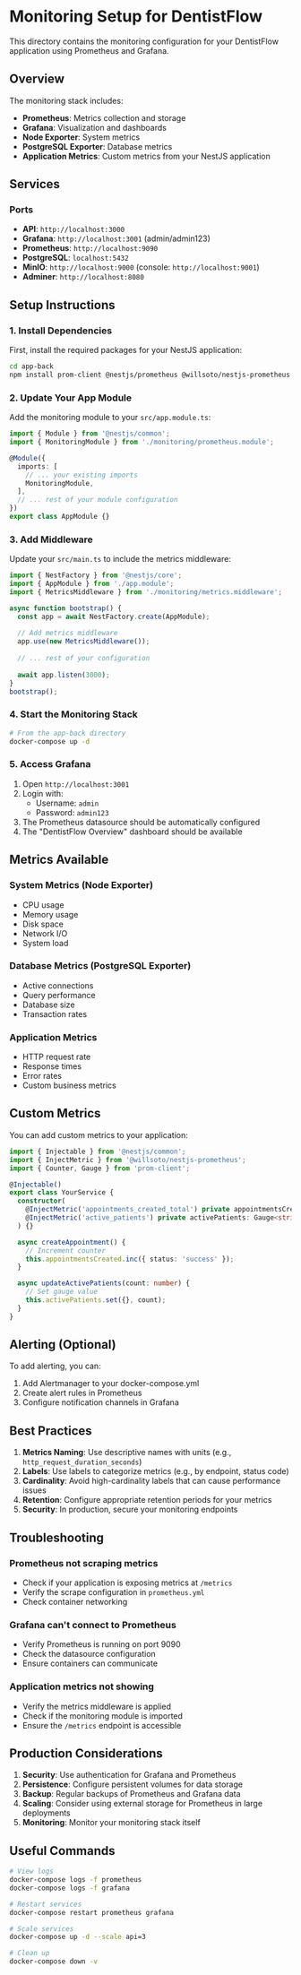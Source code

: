 # Monitoring Setup for DentistFlow

This directory contains the monitoring configuration for your DentistFlow application using Prometheus and Grafana.

## Overview

The monitoring stack includes:
- **Prometheus**: Metrics collection and storage
- **Grafana**: Visualization and dashboards
- **Node Exporter**: System metrics
- **PostgreSQL Exporter**: Database metrics
- **Application Metrics**: Custom metrics from your NestJS application

## Services

### Ports
- **API**: `http://localhost:3000`
- **Grafana**: `http://localhost:3001` (admin/admin123)
- **Prometheus**: `http://localhost:9090`
- **PostgreSQL**: `localhost:5432`
- **MinIO**: `http://localhost:9000` (console: `http://localhost:9001`)
- **Adminer**: `http://localhost:8080`

## Setup Instructions

### 1. Install Dependencies

First, install the required packages for your NestJS application:

```bash
cd app-back
npm install prom-client @nestjs/prometheus @willsoto/nestjs-prometheus
```

### 2. Update Your App Module

Add the monitoring module to your `src/app.module.ts`:

```typescript
import { Module } from '@nestjs/common';
import { MonitoringModule } from './monitoring/prometheus.module';

@Module({
  imports: [
    // ... your existing imports
    MonitoringModule,
  ],
  // ... rest of your module configuration
})
export class AppModule {}
```

### 3. Add Middleware

Update your `src/main.ts` to include the metrics middleware:

```typescript
import { NestFactory } from '@nestjs/core';
import { AppModule } from './app.module';
import { MetricsMiddleware } from './monitoring/metrics.middleware';

async function bootstrap() {
  const app = await NestFactory.create(AppModule);
  
  // Add metrics middleware
  app.use(new MetricsMiddleware());
  
  // ... rest of your configuration
  
  await app.listen(3000);
}
bootstrap();
```

### 4. Start the Monitoring Stack

```bash
# From the app-back directory
docker-compose up -d
```

### 5. Access Grafana

1. Open `http://localhost:3001`
2. Login with:
   - Username: `admin`
   - Password: `admin123`
3. The Prometheus datasource should be automatically configured
4. The "DentistFlow Overview" dashboard should be available

## Metrics Available

### System Metrics (Node Exporter)
- CPU usage
- Memory usage
- Disk space
- Network I/O
- System load

### Database Metrics (PostgreSQL Exporter)
- Active connections
- Query performance
- Database size
- Transaction rates

### Application Metrics
- HTTP request rate
- Response times
- Error rates
- Custom business metrics

## Custom Metrics

You can add custom metrics to your application:

```typescript
import { Injectable } from '@nestjs/common';
import { InjectMetric } from '@willsoto/nestjs-prometheus';
import { Counter, Gauge } from 'prom-client';

@Injectable()
export class YourService {
  constructor(
    @InjectMetric('appointments_created_total') private appointmentsCreated: Counter<string>,
    @InjectMetric('active_patients') private activePatients: Gauge<string>,
  ) {}

  async createAppointment() {
    // Increment counter
    this.appointmentsCreated.inc({ status: 'success' });
  }

  async updateActivePatients(count: number) {
    // Set gauge value
    this.activePatients.set({}, count);
  }
}
```

## Alerting (Optional)

To add alerting, you can:

1. Add Alertmanager to your docker-compose.yml
2. Create alert rules in Prometheus
3. Configure notification channels in Grafana

## Best Practices

1. **Metrics Naming**: Use descriptive names with units (e.g., `http_request_duration_seconds`)
2. **Labels**: Use labels to categorize metrics (e.g., by endpoint, status code)
3. **Cardinality**: Avoid high-cardinality labels that can cause performance issues
4. **Retention**: Configure appropriate retention periods for your metrics
5. **Security**: In production, secure your monitoring endpoints

## Troubleshooting

### Prometheus not scraping metrics
- Check if your application is exposing metrics at `/metrics`
- Verify the scrape configuration in `prometheus.yml`
- Check container networking

### Grafana can't connect to Prometheus
- Verify Prometheus is running on port 9090
- Check the datasource configuration
- Ensure containers can communicate

### Application metrics not showing
- Verify the metrics middleware is applied
- Check if the monitoring module is imported
- Ensure the `/metrics` endpoint is accessible

## Production Considerations

1. **Security**: Use authentication for Grafana and Prometheus
2. **Persistence**: Configure persistent volumes for data storage
3. **Backup**: Regular backups of Prometheus and Grafana data
4. **Scaling**: Consider using external storage for Prometheus in large deployments
5. **Monitoring**: Monitor your monitoring stack itself

## Useful Commands

```bash
# View logs
docker-compose logs -f prometheus
docker-compose logs -f grafana

# Restart services
docker-compose restart prometheus grafana

# Scale services
docker-compose up -d --scale api=3

# Clean up
docker-compose down -v
``` 